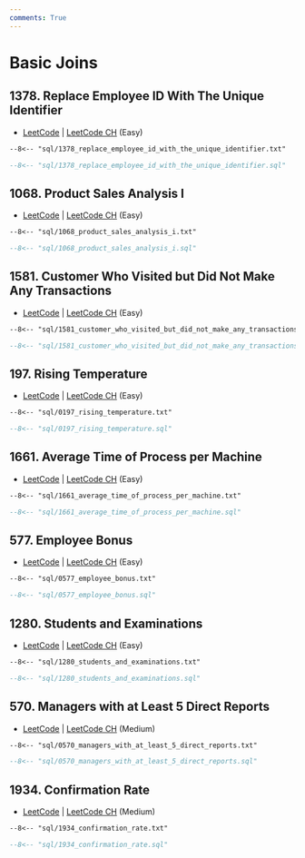 ```yaml
---
comments: True
---
```


# Basic Joins

## 1378. Replace Employee ID With The Unique Identifier

-   [LeetCode](https://leetcode.com/problems/replace-employee-id-with-the-unique-identifier/) | [LeetCode CH](https://leetcode.cn/problems/replace-employee-id-with-the-unique-identifier/) (Easy)

```txt
--8<-- "sql/1378_replace_employee_id_with_the_unique_identifier.txt"
```
```sql
--8<-- "sql/1378_replace_employee_id_with_the_unique_identifier.sql"
```


## 1068. Product Sales Analysis I

-   [LeetCode](https://leetcode.com/problems/product-sales-analysis-i/) | [LeetCode CH](https://leetcode.cn/problems/product-sales-analysis-i/) (Easy)

```txt
--8<-- "sql/1068_product_sales_analysis_i.txt"
```
```sql
--8<-- "sql/1068_product_sales_analysis_i.sql"
```


## 1581. Customer Who Visited but Did Not Make Any Transactions

-   [LeetCode](https://leetcode.com/problems/customer-who-visited-but-did-not-make-any-transactions/) | [LeetCode CH](https://leetcode.cn/problems/customer-who-visited-but-did-not-make-any-transactions/) (Easy)

```txt
--8<-- "sql/1581_customer_who_visited_but_did_not_make_any_transactions.txt"
```
```sql
--8<-- "sql/1581_customer_who_visited_but_did_not_make_any_transactions.sql"
```


## 197. Rising Temperature

-   [LeetCode](https://leetcode.com/problems/rising-temperature/) | [LeetCode CH](https://leetcode.cn/problems/rising-temperature/) (Easy)

```txt
--8<-- "sql/0197_rising_temperature.txt"
```
```sql
--8<-- "sql/0197_rising_temperature.sql"
```


## 1661. Average Time of Process per Machine

-   [LeetCode](https://leetcode.com/problems/average-time-of-process-per-machine/) | [LeetCode CH](https://leetcode.cn/problems/average-time-of-process-per-machine/) (Easy)

```txt
--8<-- "sql/1661_average_time_of_process_per_machine.txt"
```
```sql
--8<-- "sql/1661_average_time_of_process_per_machine.sql"
```


## 577. Employee Bonus

-   [LeetCode](https://leetcode.com/problems/employee-bonus/) | [LeetCode CH](https://leetcode.cn/problems/employee-bonus/) (Easy)

```txt
--8<-- "sql/0577_employee_bonus.txt"
```
```sql
--8<-- "sql/0577_employee_bonus.sql"
```


## 1280. Students and Examinations

-   [LeetCode](https://leetcode.com/problems/students-and-examinations/) | [LeetCode CH](https://leetcode.cn/problems/students-and-examinations/) (Easy)

```txt
--8<-- "sql/1280_students_and_examinations.txt"
```
```sql
--8<-- "sql/1280_students_and_examinations.sql"
```


## 570. Managers with at Least 5 Direct Reports

-   [LeetCode](https://leetcode.com/problems/managers-with-at-least-5-direct-reports/) | [LeetCode CH](https://leetcode.cn/problems/managers-with-at-least-5-direct-reports/) (Medium)

```txt
--8<-- "sql/0570_managers_with_at_least_5_direct_reports.txt"
```
```sql
--8<-- "sql/0570_managers_with_at_least_5_direct_reports.sql"
```


## 1934. Confirmation Rate

-   [LeetCode](https://leetcode.com/problems/confirmation-rate/) | [LeetCode CH](https://leetcode.cn/problems/confirmation-rate/) (Medium)

```txt
--8<-- "sql/1934_confirmation_rate.txt"
```
```sql
--8<-- "sql/1934_confirmation_rate.sql"
```
